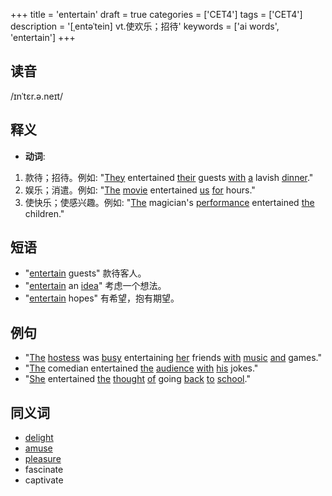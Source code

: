 +++
title = 'entertain'
draft = true
categories = ['CET4']
tags = ['CET4']
description = '[ˌentəˈtein] vt.使欢乐；招待'
keywords = ['ai words', 'entertain']
+++

## 读音
/ɪnˈtɛr.ə.neɪt/

## 释义
- **动词**:
1. 款待；招待。例如: "[They](/zh/post/they/) entertained [their](/zh/post/their/) guests [with](/zh/post/with/) [a](/zh/post/a/) lavish [dinner](/zh/post/dinner/)."
2. 娱乐；消遣。例如: "[The](/zh/post/the/) [movie](/zh/post/movie/) entertained [us](/zh/post/us/) [for](/zh/post/for/) hours."
3. 使快乐；使感兴趣。例如: "[The](/zh/post/the/) magician's [performance](/zh/post/performance/) entertained [the](/zh/post/the/) children."

## 短语
- "[entertain](/zh/post/entertain/) guests" 款待客人。
- "[entertain](/zh/post/entertain/) an [idea](/zh/post/idea/)" 考虑一个想法。
- "[entertain](/zh/post/entertain/) hopes" 有希望，抱有期望。

## 例句
- "[The](/zh/post/the/) [hostess](/zh/post/hostess/) was [busy](/zh/post/busy/) entertaining [her](/zh/post/her/) friends [with](/zh/post/with/) [music](/zh/post/music/) [and](/zh/post/and/) games."
- "[The](/zh/post/the/) comedian entertained [the](/zh/post/the/) [audience](/zh/post/audience/) [with](/zh/post/with/) [his](/zh/post/his/) jokes."
- "[She](/zh/post/she/) entertained [the](/zh/post/the/) [thought](/zh/post/thought/) [of](/zh/post/of/) going [back](/zh/post/back/) [to](/zh/post/to/) [school](/zh/post/school/)."

## 同义词
- [delight](/zh/post/delight/)
- [amuse](/zh/post/amuse/)
- [pleasure](/zh/post/pleasure/)
- fascinate
- captivate
